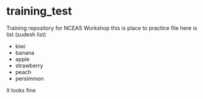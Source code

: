 # training_test 
Training repository for NCEAS Workshop
this is place to practice file 
here is list (sudesh list)

* kiwi
* banana
* apple
* strawberry
* peach
* persimmon

It looks fine


